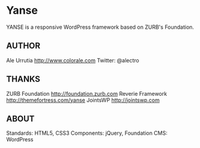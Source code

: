 # Yanse
YANSE is a responsive WordPress framework based on ZURB's Foundation.

## AUTHOR

Ale Urrutia http://www.colorale.com
Twitter: @alectro

## THANKS

ZURB Foundation http://foundation.zurb.com
Reverie Framework http://themefortress.com/yanse
JointsWP http://jointswp.com

## ABOUT

Standards: HTML5, CSS3
Components: jQuery, Foundation
CMS: WordPress
